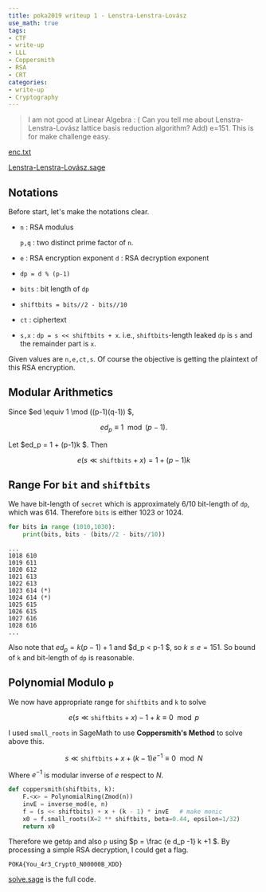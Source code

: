 ```yaml
---
title: poka2019 writeup 1 - Lenstra-Lenstra-Lovász
use_math: true
tags:
- CTF
- write-up
- LLL
- Coppersmith
- RSA
- CRT
categories:
- write-up
- Cryptography
---
```


> I am not good at Linear Algebra : (
> Can you tell me about Lenstra-Lenstra-Lovász lattice basis reduction algorithm?
> Add) e=151. This is for make challenge easy.

[enc.txt](https://github.com/3-24/write-up/blob/master/2019/poka/Lenstra-Lenstra-Lovasz/enc.txt)

[Lenstra-Lenstra-Lovász.sage](https://github.com/3-24/write-up/blob/master/2019/poka/Lenstra-Lenstra-Lovasz/Lenstra%E2%80%93Lenstra%E2%80%93Lov%C3%A1sz.sage)

## Notations

Before start, let's make the notations clear. 

* `n` : RSA modulus

  `p,q` : two distinct prime factor of `n`.

* `e` : RSA encryption exponent
  `d` : RSA decryption exponent

* `dp = d % (p-1)`

* `bits` : bit length of `dp`

* `shiftbits = bits//2 - bits//10`

* `ct` : ciphertext

* `s,x` : `dp = s << shiftbits + x`. i.e., `shiftbits`-length leaked `dp` is `s` and the remainder part is `x`.

Given values are `n,e,ct,s`. Of course the objective is getting the plaintext of this RSA encryption.



## Modular Arithmetics

Since $ed \equiv 1 \mod ((p-1)(q-1)) $,


$$
ed_p \equiv 1 \mod (p-1).
$$


Let $ed_p = 1 + (p-1)k $. Then


$$
e(s \ll \texttt{shiftbits} + x ) = 1 + (p-1)k
$$


## Range For `bit` and `shiftbits`

We have bit-length of `secret` which is approximately 6/10 bit-length of `dp`, which was 614. Therefore `bits` is either 1023 or 1024.

```python
for bits in range (1010,1030):
	print(bits, bits - (bits//2 - bits//10))
```

```
...
1018 610
1019 611
1020 612
1021 613
1022 613
1023 614 (*)
1024 614 (*)
1025 615
1026 615
1027 616
1028 616
...
```

Also note that $ed_p = k (p-1)+1$ and $d_p < p-1 $, so $k\le e=151$. So bound of `k` and bit-length of `dp` is reasonable.

## Polynomial Modulo `p`

We now have appropriate range for `shiftbits` and `k` to solve


$$
e(s \ll \texttt{shiftbits} + x ) -1 + k \equiv 0 \mod p
$$


I used `small_roots` in SageMath to use **Coppersmith's Method** to solve above this.


$$
s \ll \texttt{shiftbits} + x + (k-1) e^{-1} \equiv 0 \mod N
$$


Where $e^{-1}$ is modular inverse of $e$ respect to $N$.

```python
def coppersmith(shiftbits, k):
    F.<x> = PolynomialRing(Zmod(n))
    invE = inverse_mod(e, n)
    f = (s << shiftbits) + x + (k - 1) * invE   # make monic
    x0 = f.small_roots(X=2 ** shiftbits, beta=0.44, epsilon=1/32)
    return x0
```

Therefore we get`dp` and also `p` using $p = \frac {e d_p -1} k +1 $. By processing a simple RSA decryption, I could get a flag.

```
POKA{You_4r3_Crypt0_N00000B_XDD}
```

[solve.sage](https://github.com/3-24/write-up/blob/master/2019/poka/Lenstra-Lenstra-Lovasz/solve.sage) is the full code.